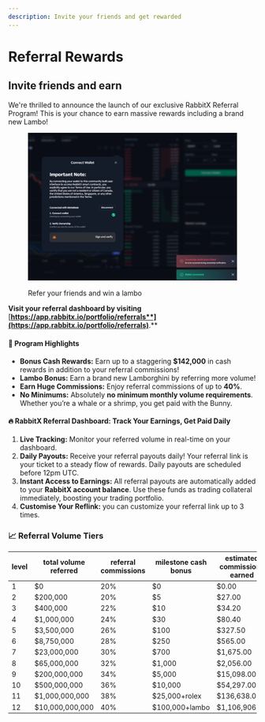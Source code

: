 ```yaml
---
description: Invite your friends and get rewarded
---
```


# Referral Rewards

## Invite friends and earn&#x20;

We're thrilled to announce the launch of our exclusive RabbitX Referral Program! This is your chance to earn massive rewards including a brand new Lambo!

<figure><img src=".gitbook/assets/image (1) (1) (1).png" alt=""><figcaption><p>Refer your friends and win a lambo</p></figcaption></figure>

**Visit your referral dashboard by visiting** [**https://app.rabbitx.io/portfolio/referrals**](https://app.rabbitx.io/portfolio/referrals)**.**

#### **🚀 Program Highlights**

* **Bonus Cash Rewards:** Earn up to a staggering **$142,000** in cash rewards in addition to your referral commissions!
* **Lambo Bonus:** Earn a brand new Lamborghini by referring more volume!
* **Earn Huge Commissions:** Enjoy referral commissions of up to **40%**.
* **No Minimums:** Absolutely **no minimum monthly volume requirements**. Whether you’re a whale or a shrimp, you get paid with the Bunny.

#### **🔥 RabbitX Referral Dashboard: Track Your Earnings, Get Paid Daily**

1. **Live Tracking:** Monitor your referred volume in real-time on your dashboard.
2. **Daily Payouts:** Receive your referral payouts daily! Your referral link is your ticket to a steady flow of rewards. Daily payouts are scheduled before 12pm UTC.
3. **Instant Access to Earnings:** All referral payouts are automatically added to your **RabbitX account balance**. Use these funds as trading collateral immediately, boosting your trading portfolio.
4. **Customise Your Reflink:** you can customize your referral link up to 3 times.

### **📈 Referral Volume Tiers**

| level | total volume referred | referral commissions | milestone cash bonus | estimated commissions earned |
| ----- | --------------------- | -------------------- | -------------------- | ---------------------------- |
| 1     | $0                    | 20%                  | $0                   | $0.00                        |
| 2     | $200,000              | 20%                  | $5                   | $27.00                       |
| 3     | $400,000              | 22%                  | $10                  | $34.20                       |
| 4     | $1,000,000            | 24%                  | $30                  | $80.40                       |
| 5     | $3,500,000            | 26%                  | $100                 | $327.50                      |
| 6     | $8,750,000            | 28%                  | $250                 | $565.00                      |
| 7     | $23,000,000           | 30%                  | $700                 | $1,675.00                    |
| 8     | $65,000,000           | 32%                  | $1,000               | $2,056.00                    |
| 9     | $200,000,000          | 34%                  | $5,000               | $15,098.00                   |
| 10    | $500,000,000          | 36%                  | $10,000              | $54,297.00                   |
| 11    | $1,000,000,000        | 38%                  | $25,000+rolex        | $136,638.00                  |
| 12    | $10,000,000,000       | 40%                  | $100,000+lambo       | $1,106,906.00                |
